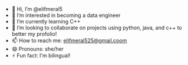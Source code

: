 - 👋 Hi, I’m @elifmeral5
- 👀 I’m interested in becoming a data engineer
- 🌱 I’m currently learning C++
- 💞️ I’m looking to collaborate on projects using python, java, and c++ to better my profolio!
- 📫 How to reach me: elifmeral525@gmail.coom
- 😄 Pronouns: she/her
- ⚡ Fun fact: I'm bilingual!

<!---
elifmeral5/elifmeral5 is a ✨ special ✨ repository because its `README.md` (this file) appears on your GitHub profile.
You can click the Preview link to take a look at your changes.
--->
